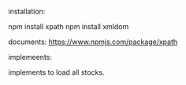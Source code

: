

installation:

npm install xpath
npm install xmldom

documents:
https://www.npmjs.com/package/xpath


implemeents:

implements to load all stocks.